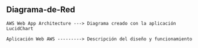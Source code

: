 ## Diagrama-de-Red
```
AWS Web App Architecture ---> Diagrama creado con la aplicación LucidChart
```
```
Aplicación Web AWS ---------> Descripción del diseño y funcionamiento
```

